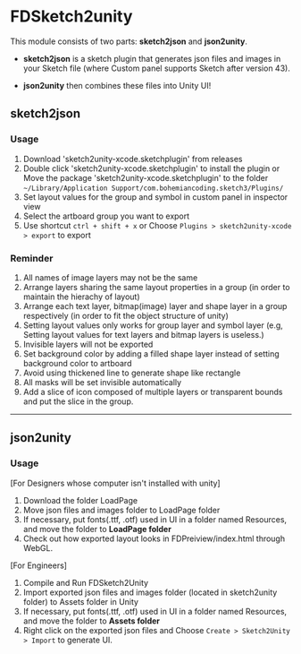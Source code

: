 # FDSketch2unity

This module consists of two parts: **sketch2json** and **json2unity**.

- **sketch2json** is a sketch plugin that generates json files and images in your Sketch file (where Custom panel supports Sketch after version 43).

- **json2unity** then combines these files into Unity UI!


## sketch2json

### Usage
1. Download 'sketch2unity-xcode.sketchplugin' from releases
2. Double click 'sketch2unity-xcode.sketchplugin' to install the plugin or 
Move the package 'sketch2unity-xcode.sketchplugin' to the folder `~/Library/Application Support/com.bohemiancoding.sketch3/Plugins/`
3. Set layout values for the group and symbol in custom panel in inspector view
4. Select the artboard group you want to export
5. Use shortcut `ctrl + shift + x` or Choose `Plugins > sketch2unity-xcode > export` to export

### Reminder
1. All names of image layers may not be the same
2. Arrange layers sharing the same layout properties in a group (in order to maintain the hierachy of layout)
3. Arrange each text layer, bitmap(image) layer and shape layer in a group respectively (in order to fit the object structure of unity)
4. Setting layout values only works for group layer and symbol layer (e.g, Setting layout values for text layers and bitmap layers is useless.)
5. Invisible layers will not be exported
6. Set background color by adding a filled shape layer instead of setting background color to artboard
7. Avoid using thickened line to generate shape like rectangle
8. All masks will be set invisible automatically
9. Add a slice of icon composed of multiple layers or transparent bounds and put the slice in the group.

---
## json2unity

### Usage
[For Designers whose computer isn't installed with unity]
1. Download the folder LoadPage
2. Move json files and images folder to LoadPage folder
3. If necessary, put fonts(.ttf, .otf) used in UI in a folder named Resources, and move the folder to **LoadPage folder**
4. Check out how exported layout looks in FDPreiview/index.html through WebGL.

[For Engineers]
1. Compile and Run FDSketch2Unity
2. Import exported json files and images folder (located in sketch2unity folder) to Assets folder in Unity
3. If necessary, put fonts(.ttf, .otf) used in UI in a folder named Resources, and move the folder to **Assets folder**
3. Right click on the exported json files and Choose `Create > Sketch2Unity > Import` to generate UI.

